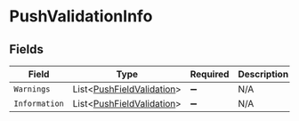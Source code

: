 # PushValidationInfo


## Fields

| Field                                                                   | Type                                                                    | Required                                                                | Description                                                             |
| ----------------------------------------------------------------------- | ----------------------------------------------------------------------- | ----------------------------------------------------------------------- | ----------------------------------------------------------------------- |
| `Warnings`                                                              | List<[PushFieldValidation](../../Models/Shared/PushFieldValidation.md)> | :heavy_minus_sign:                                                      | N/A                                                                     |
| `Information`                                                           | List<[PushFieldValidation](../../Models/Shared/PushFieldValidation.md)> | :heavy_minus_sign:                                                      | N/A                                                                     |